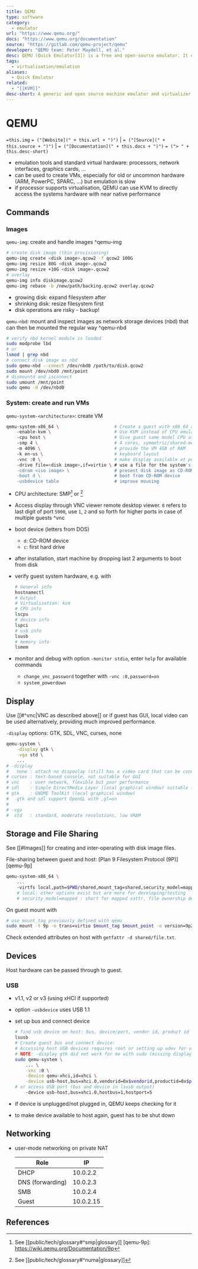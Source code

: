 ```yaml
---
title: QEMU
type: software
category:
  - emulator
url: "https://www.qemu.org/"
docs: "https://www.qemu.org/documentation"
source: "https://gitlab.com/qemu-project/qemu"
developer: "QEMU team: Peter Maydell, et al."
desc: QEMU (Quick Emulator[3]) is a free and open-source emulator. It emulates a computer's processor through dynamic binary translation and provides a set of different hardware and device models for the machine, enabling it to run a variety of guest operating systems. It can interoperate with Kernel-based Virtual Machine (KVM) to run virtual machines at near-native speed. QEMU can also do emulation for user-level processes, allowing applications compiled for one architecture to run on another.[4]QEMU supports the emulation of various architectures, including x86, ARM, PowerPC, RISC-V, and others.
tags:
  - virtualisation/emulation
aliases:
  - Quick Emulator
related:
  - "[[KVM]]"
desc-short: A generic and open source machine emulator and virtualizer
---
```

# QEMU

`=this.img` `= ("[Website](" + this.url + ")")` |  `= ("[Source](" + this.source + ")")` | `= ("[Documentation](" + this.docs + ")")`
`= ("> " + this.desc-short)`

- emulation tools and standard virtual hardware: processors, network interfaces, graphics cards, ...
- can be used to create VMs, especially for old or uncommon hardware (ARM, PowerPC, SPARC, ...) but emulation is slow
- if processor supports virtualisation, QEMU can use KVM to directly access the systems hardware with near native performance


## Commands

### Images

`qemu-img`: create and handle images ^qemu-img

```bash
# create disk image (thin provisioning)
qemu-img create <disk image>.qcow2 -f qcow2 100G
qemu-img resize 80G <disk image>.qcow2
qemu-img resize +10G <disk image>.qcow2
# overlay
qemu-img info diskimage.qcow2
qemu-img rebase -b /new/path/backing.qcow2 overlay.qcow2
```

- growing disk: expand filesystem after
- shrinking disk: resize filesystem first
- disk operations are risky - backup!

`qemu-nbd`: mount and inspect images as network storage devices (nbd) that can then be mounted the regular way ^qemu-nbd

```bash
# verify nbd kernel module is loaded
sudo modprobe lbd
# or
lsmod | grep nbd
# connect disk image as nbd
sudo qemu-nbd --conect /dev/nbd0 /path/to/disk.qcow2
sudo mount /dev/nbd0 /mnt/point
# dismountd and isconnect
sudo umount /mnt/point
sudo qemu -d /dev/nbd0
```

### System: create and run VMs

`qemu-system-<architecture>`: create VM

```bash
qemu-system-x86_64 \                     # Create a guest with x86_64 architecture
    -enable-kvm \                        # Use KVM instead of CPU emulation
    -cpu host \                          # Give guest same model CPU as host
    -smp 4 \                             # 4 cores, symmetric/shared-memory multiprocessing[^smp]
    -m 4096 \                            # provide the VM 4GB of RAM
    -k en-us \                           # keyboard layout
    -vnc :0 \                            # make display available at port 5900 on host
    -drive file=<disk image>,if=virtio \ # use a file for the system's hard disk with paravirtualisation
    -cdrom <iso image> \                 # present disk image as CD-ROM
    -boot d \                            # boot from CD-ROM device
    -usbdevice table                     # improve mousing
```

- CPU architecture: SMP[^SMP] or [^numa]
- Access display through VNC viewer remote desktop viewer. `0` refers to last digit of port `5900`, use `1`, `2` and so forth for higher ports in case of multiple guests ^vnc
- boot device (letters from DOS)
    - `d`: CD-ROM device
    - `c`: first hard drive
- after installation, start machine by dropping last 2 arguments to boot from disk
- verify guest system hardware, e.g. with

    ```bash
    # General info
    hostnamectl
    # Output
    # Virtualization: kvm
    # CPU info
    lscpu
    # device info
    lspci
    # usb info
    lsusb
    # memory info
    lsmem
    ```

- monitor and debug with option `-monitor stdio`, enter `help` for available commands
    - `change_vnc_password` together with `-vnc :0,password=on`
    - `system_powerdown`


## Display

Use [[#^vnc|VNC as described above]] or if guest has GUI, local video can be used alternatively, providing much improved performance.

`-display` options: GTK, SDL, VNC, curses, none

```bash
qemu-system \
    -display gtk \
    -vga std \
    ...
# -display
#   none : attach no dispoolay (still has a video card that can be connected to)
# curses : text-based console, not suitable for GUI
# vnc    : over network, flexible but poor performance
# sdl    : Simple DirectMedia Layer (local graphical window) suitable for non-Linux hosts
# gtk    : GNOME ToolKit (local graphical window)
#   gtk and sdl support OpenGL with ,gl=on
#
# -vga
#  std   : standard, moderate resolutions, low VRAM
```


## Storage and File Sharing

See [[#Images]] for creating and inter-operating with disk image files.
 
File-sharing between guest and host: [Plan 9 Filesystem Protocol (9P)][qemu-9p]

```bash
qemu-system-x86_64 \
    ...
    -virtfs local,path=$PWD/shared,mount_tag=shared,security_model=mapped
    # local: other options exist but are more for developing/testing
    # security_model=mapped : short for mapped xattr, file ownership derived from user running guest
```

On guest mount with

```bash
# use mount_tag previously defined with qemu
sudo mount -t 9p -o trans=virtio $mount_tag $mount_point -o version=9p2000.L
```

Check extended attributes on host with `getfattr -d shared/file.txt`.


## Devices

Host hardware can be passed through to guest.

### USB

- v1.1, v2 or v3 (using xHCI if supported)
- option `-usbdevice` uses USB 1.1
- set up bus and connect device
  
    ```bash
    # find usb device on host: bus, device/port, vendor id, product id
    lsusb
    # Create guest bus and connect device:
    # Accessing host USB devices requires root or setting up udev for user.
    # NOTE: -display gtk did not work for me with sudo (missing display permissions?), used -vnc :0 for this
    sudo qemu-system \
        ... \
        -vnc :0 \
        -device qemu-xhci,id=xhci \
        -device usb-host,bus=xhci.0,vendorid=0x$vendorid,productid=0x$productid
    # or access USB port (bus and device in lsusb output)
        -device usb-host,bus=xhci.0,hostbus=1,hostport=5
    ```

- if device is unplugged/not plugged in, QEMU keeps checking for it
- to make device available to host again, guest has to be shut down


## Networking

- user-mode networking on private NAT

  | Role             | IP        |
  | ---------------- | --------- |
  | DHCP             | 10.0.2.2  |
  | DNS (forwarding) | 10.0.2.3  |
  | SMB              | 10.0.2.4  |
  | Guest            | 10.0.2.15 |


## References

[^numa]: See [[public/tech/glossary#^numa|glossary]]
[^smp]: See [[public/tech/glossary#^smp|glossary]]
[qemu-9p]: <https://wiki.qemu.org/Documentation/9p>
